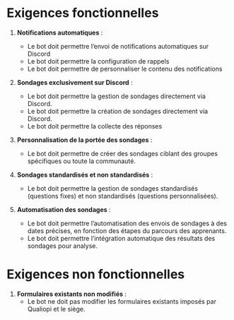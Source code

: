 # Exigences fonctionnelles

1. **Notifications automatiques** :
   - Le bot doit permettre l’envoi de notifications automatiques sur Discord
   - Le bot doit permettre la configuration de rappels
   - Le bot doit permettre de personnaliser le contenu des notifications

2. **Sondages exclusivement sur Discord** :
   - Le bot doit permettre la gestion de sondages directement via Discord.
   - Le bot doit permettre la création de sondages directement via Discord.
   - Le bot doit permettre la collecte des réponses

3. **Personnalisation de la portée des sondages** :
   - Le bot doit permettre de créer des sondages ciblant des groupes spécifiques ou toute la communauté.

4. **Sondages standardisés et non standardisés** :
   - Le bot doit permettre la gestion de sondages standardisés (questions fixes) et non standardisés (questions personnalisées).

5. **Automatisation des sondages** :
   - Le bot doit permettre l’automatisation des envois de sondages à des dates précises, en fonction des étapes du parcours des apprenants.
   - Le bot doit permettre l’intégration automatique des résultats des sondages pour analyse.



# Exigences non fonctionnelles

1. **Formulaires existants non modifiés** :
   - Le bot ne doit pas modifier les formulaires existants imposés par Qualiopi et le siège.
